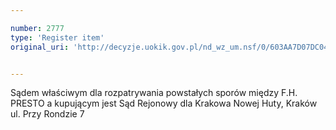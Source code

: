 ```yaml
---

number: 2777
type: 'Register item'
original_uri: 'http://decyzje.uokik.gov.pl/nd_wz_um.nsf/0/603AA7D07DC046E0C125797A00324F6E?OpenDocument'


---
```


Sądem właściwym dla rozpatrywania powstałych sporów między F.H. PRESTO a kupującym jest Sąd Rejonowy dla Krakowa Nowej Huty, Kraków ul. Przy Rondzie 7
